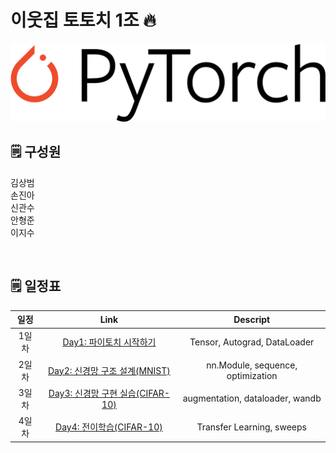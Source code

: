 # 이웃집 토토치 1조 🔥

![pytorch](day_1/img/pytorch.png)

## 🗒️ 구성원

김상범  
손진아  
신관수  
안형준  
이지수  

<br>

## 🗒️ 일정표
| 일정         | Link            | Descript                     |
| :---------:   |  :-------------------:        |  :---------: |
| 1일차        | [Day1: 파이토치 시작하기](https://github.com/AIFFEL-GN-2nd/TotochTeam1/blob/main/day_1/day1_%EC%8B%A4%EC%8A%B5.ipynb) | Tensor, Autograd, DataLoader  |
| 2일차        | [Day2: 신경망 구조 설계(MNIST)]() |  nn.Module, sequence, optimization |
| 3일차        | [Day3: 신경망 구현 실습(CIFAR-10)]() |  augmentation, dataloader, wandb |
| 4일차        | [Day4: 전이학습(CIFAR-10)]() | Transfer Learning, sweeps  |

<br>